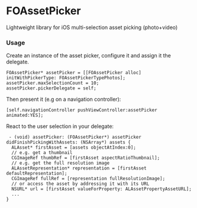 FOAssetPicker
=============

Lightweight library for iOS multi-selection asset picking (photo+video)

### Usage
Create an instance of the asset picker, configure it and assign it the delegate.

```
FOAssetPicker* assetPicker = [[FOAssetPicker alloc] initWithPickerType: FOAssetPickerTypePhotos];
assetPicker.maxSelectionCount = 10;
assetPicker.pickerDelegate = self;
```

Then present it (e.g on a navigation controller):

```
[self.navigationController pushViewController:assetPicker animated:YES];
```

React to the user selection in your delegate:

```
 - (void) assetPicker: (FOAssetPicker*) assetPicker didFinishPickingWithAssets: (NSArray*) assets {
  ALAsset* firstAsset = [assets objectAtIndex:0];
  // e.g. get a thumbnail
  CGImageRef thumbRef = [firstAsset aspectRatioThumbnail];
  // e.g. get the full resolution image
  ALAssetRepresentation* representation = [firstAsset defaultRepresentation];
  CGImageRef fullRef = [representation fullResolutionImage];
  // or access the asset by addressing it with its URL
  NSURL* url = [firstAsset valueForProperty: ALAssetPropertyAssetURL];
  ...
}
```